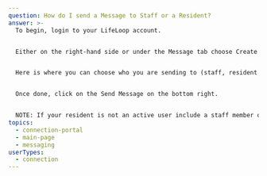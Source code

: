 ```yaml
---
question: How do I send a Message to Staff or a Resident?
answer: >-
  To begin, login to your LifeLoop account. 


  Either on the right-hand side or under the Message tab choose Create Message. 


  Here is where you can choose who you are sending to (staff, resident and other connected family) and enter your message. 


  Once done, click on the Send Message on the bottom right.  


  NOTE: If your resident is not an active user include a staff member on your message so they can make sure to share it with them. All previous message threads you have will also be under the Message tab.
topics:
  - connection-portal
  - main-page
  - messaging
userTypes:
  - connection
---
```

